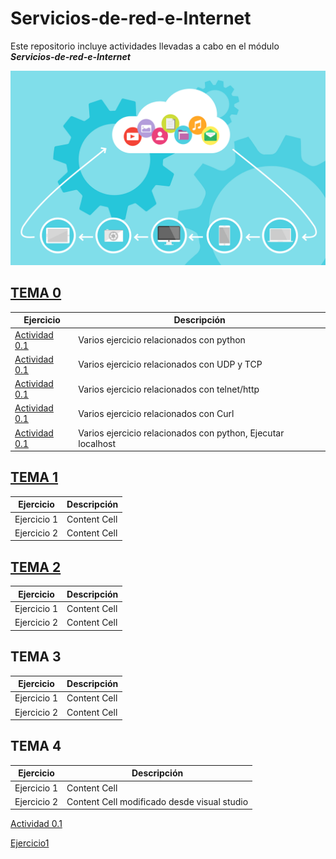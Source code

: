 # Servicios-de-red-e-Internet

Este repositorio incluye actividades llevadas a cabo en el módulo **_Servicios-de-red-e-Internet_**

![texto](/img/tux.png)

## [TEMA 0](Actividad0/README.md) 
|  Ejercicio  |  Descripción  |
| ------------- | ------------- |
| [Actividad 0.1](Actividad-0.1/README.md) | Varios ejercicio relacionados con python |
| [Actividad 0.1](Actividad-0.2/README.md) | Varios ejercicio relacionados con UDP y TCP |
| [Actividad 0.1](Actividad-0.3/README.md) | Varios ejercicio relacionados con telnet/http |
| [Actividad 0.1](Actividad-0.4/README.md)| Varios ejercicio relacionados con Curl |
| [Actividad 0.1](Actividad-0.5/README.md) | Varios ejercicio relacionados con python, Ejecutar localhost|

## [TEMA 1](Actividad1/README.md) 
|  Ejercicio  |  Descripción  |
| ------------- | ------------- |
| Ejercicio 1| Content Cell  |
| Ejercicio 2 | Content Cell  |

## [TEMA 2](Actividad2/README.md) 
|  Ejercicio  |  Descripción  |
| ------------- | ------------- |
| Ejercicio 1 | Content Cell  |
| Ejercicio 2 | Content Cell  |

## TEMA 3
|  Ejercicio  |  Descripción  |
| ------------- | ------------- |
| Ejercicio 1 | Content Cell  |
| Ejercicio 2 | Content Cell  |

## TEMA 4
|  Ejercicio  |  Descripción  |
| ------------- | ------------- |
| Ejercicio 1 | Content Cell  |
| Ejercicio 2 | Content Cell modificado desde visual studio |


[Actividad 0.1](Actividad-0.1/README.md)


 [Ejercicio1](Actividad1/##-La-arquitectura-Web-es-un-modelo-compuesto-de-tres-capas-¿cuáles-son-y-cuál-es-la-función-de-cada-una-de-ellas?/README.md)